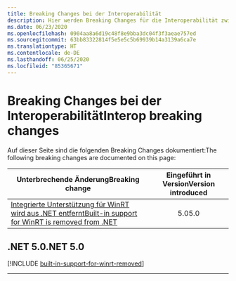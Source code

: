 ```yaml
---
title: Breaking Changes bei der Interoperabilität
description: Hier werden Breaking Changes für die Interoperabilität zwischen .NET Core und .NET 5.0 und höheren Versionen aufgeführt.
ms.date: 06/23/2020
ms.openlocfilehash: 0904aa8a6d19c48f8e9bba3dc04f3f3aeae757ed
ms.sourcegitcommit: 63bb83322814f5e5e5c5b69939b14a3139a6ca7e
ms.translationtype: HT
ms.contentlocale: de-DE
ms.lasthandoff: 06/25/2020
ms.locfileid: "85365671"
---
```

# <a name="interop-breaking-changes"></a><span data-ttu-id="2434a-103">Breaking Changes bei der Interoperabilität</span><span class="sxs-lookup"><span data-stu-id="2434a-103">Interop breaking changes</span></span>

<span data-ttu-id="2434a-104">Auf dieser Seite sind die folgenden Breaking Changes dokumentiert:</span><span class="sxs-lookup"><span data-stu-id="2434a-104">The following breaking changes are documented on this page:</span></span>

| <span data-ttu-id="2434a-105">Unterbrechende Änderung</span><span class="sxs-lookup"><span data-stu-id="2434a-105">Breaking change</span></span> | <span data-ttu-id="2434a-106">Eingeführt in Version</span><span class="sxs-lookup"><span data-stu-id="2434a-106">Version introduced</span></span> |
| - | :-: |
| [<span data-ttu-id="2434a-107">Integrierte Unterstützung für WinRT wird aus .NET entfernt</span><span class="sxs-lookup"><span data-stu-id="2434a-107">Built-in support for WinRT is removed from .NET</span></span>](#built-in-support-for-winrt-is-removed-from-net) | <span data-ttu-id="2434a-108">5.0</span><span class="sxs-lookup"><span data-stu-id="2434a-108">5.0</span></span> |

## <a name="net-50"></a><span data-ttu-id="2434a-109">.NET 5.0</span><span class="sxs-lookup"><span data-stu-id="2434a-109">.NET 5.0</span></span>

[!INCLUDE [built-in-support-for-winrt-removed](~/includes/core-changes/interop/5.0/built-in-support-for-winrt-removed.md)]

***
